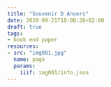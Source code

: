 ```yaml
---
title: "Souvenir D Anvers"
date: 2020-09-21T18:08:28+02:00
draft: true
tags:
- book end paper
resources:
- src: "img001.jpg"
  name: page
  params:
    iiif: img001/info.json
---
```

